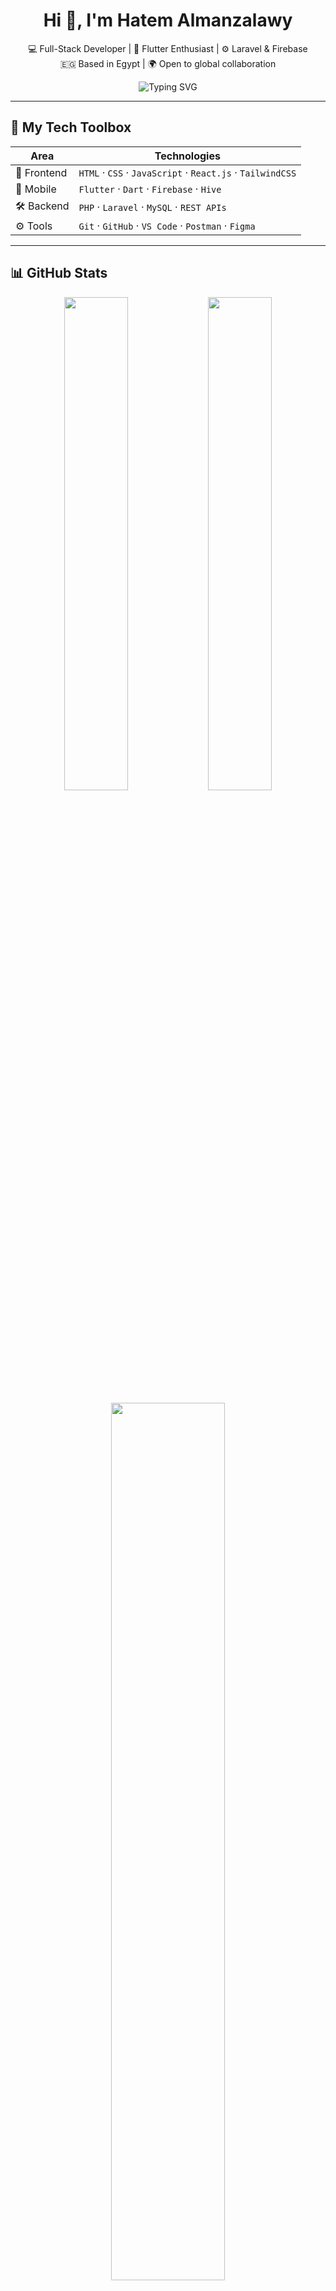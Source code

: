 <h1 align="center">Hi 👋, I'm Hatem Almanzalawy</h1>
<p align="center">
  💻 Full-Stack Developer | 📱 Flutter Enthusiast | ⚙️ Laravel & Firebase<br>
  🇪🇬 Based in Egypt | 🌍 Open to global collaboration
</p>

<p align="center">
  <img src="https://readme-typing-svg.demolab.com?font=Fira+Code&size=22&pause=1000&center=true&vCenter=true&width=435&lines=Welcome+to+my+GitHub+Profile!;I+build+Flutter+apps+with+Laravel+backend.;Let's+create+something+awesome+together!" alt="Typing SVG" />
</p>

---

## 🧰 My Tech Toolbox

| Area         | Technologies |
|--------------|--------------|
| 🎨 Frontend   | `HTML` · `CSS` · `JavaScript` · `React.js` · `TailwindCSS` |
| 📱 Mobile     | `Flutter` · `Dart` · `Firebase` · `Hive` |
| 🛠️ Backend    | `PHP` · `Laravel` · `MySQL` · `REST APIs` |
| ⚙️ Tools      | `Git` · `GitHub` · `VS Code` · `Postman` · `Figma` |

---

## 📊 GitHub Stats

<p align="center">
  <img src="https://github-readme-stats.vercel.app/api?username=hatembahyeldin&show_icons=true&theme=tokyonight" width="45%" />
  <img src="https://github-readme-streak-stats.herokuapp.com/?user=hatembahyeldin&theme=tokyonight" width="45%" />
</p>

<p align="center">
  <img src="https://github-readme-stats.vercel.app/api/top-langs/?username=hatembahyeldin&layout=compact&theme=tokyonight" width="60%" />
</p>

---

## 🌐 Let's Connect

<p align="center">
  <a href="mailto:hatembahyeldin@gmail.com"><img src="https://img.shields.io/badge/Gmail-D14836?style=for-the-badge&logo=gmail&logoColor=white"/></a>
  <a href="https://linkedin.com/in/hatembahyeldin"><img src="https://img.shields.io/badge/LinkedIn-0077B5?style=for-the-badge&logo=linkedin&logoColor=white"/></a>
  <a href="https://twitter.com/hatembahyeldin"><img src="https://img.shields.io/badge/Twitter-1DA1F2?style=for-the-badge&logo=twitter&logoColor=white"/></a>
  <a href="https://github.com/hatembahyeldin"><img src="https://img.shields.io/badge/GitHub-171515?style=for-the-badge&logo=github&logoColor=white"/></a>
</p>

---

> 💬 *"Clean code and smart solutions are what make great software."*
